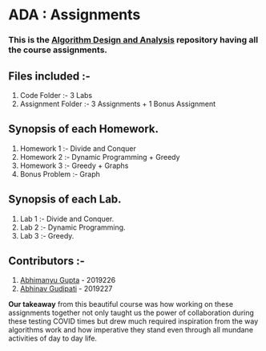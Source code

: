 # ADA : Assignments 

### This is the [Algorithm Design and Analysis](https://sites.google.com/iiitd.ac.in/ada2021 "Course Webpage") repository having all the course assignments. 

## Files included :-
1) Code Folder :- 3 Labs 
2) Assignment Folder :- 3 Assignments + 1 Bonus Assignment

## Synopsis of each Homework. 
1) Homework 1 :- Divide and Conquer 
2) Homework 2 :- Dynamic Programming + Greedy 
3) Homework 3 :- Greedy + Graphs 
4) Bonus Problem :- Graph 

## Synopsis of each Lab. 
1) Lab 1 :- Divide and Conquer. 
2) Lab 2 :- Dynamic Programming. 
3) Lab 3 :- Greedy. 

## Contributors :- 
1) [Abhimanyu Gupta](https://github.com/0deadLock0 "GitHub Profile")  - 2019226
2) [Abhinav Gudipati](https://github.com/abhinavgudipati "GitHub Profile") - 2019227 

**Our takeaway** from this beautiful course was how working on these assignments together not only taught us the power of collaboration during these testing COVID times but drew much required inspiration from the way algorithms work and how imperative they stand even through all mundane activities of day to day life. 


